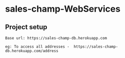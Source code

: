 # sales-champ-WebServices
 
## Project setup
```
Base url: https://sales-champ-db.herokuapp.com
```
```
eg: To access all addresses -  https://sales-champ-db.herokuapp.com/address
```



